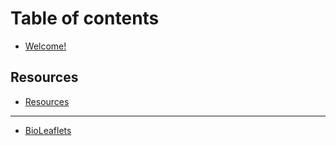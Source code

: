 # Table of contents

* [Welcome!](README.md)

## Resources

* [Resources](resources/resources.md)

***

* [BioLeaflets](bioleaflets.md)
